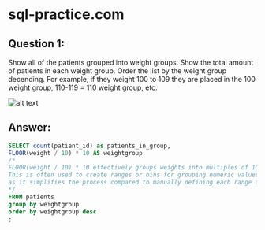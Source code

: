 # sql-practice.com
## Question 1:
Show all of the patients grouped into weight groups.
Show the total amount of patients in each weight group.
Order the list by the weight group decending.
For example, if they weight 100 to 109 they are placed in the 100 weight group, 110-119 = 110 weight group, etc.

![alt text](https://masterful-media.com/wp-content/uploads/2024/02/patients-table.png)

## Answer:
 
``` sql
SELECT count(patient_id) as patients_in_group,
FLOOR(weight / 10) * 10 AS weightgroup
/*
FLOOR(weight / 10) * 10 effectively groups weights into multiples of 10. 
This is often used to create ranges or bins for grouping numeric values, 
as it simplifies the process compared to manually defining each range using a CASE statement.
*/
FROM patients
group by weightgroup
order by weightgroup desc
;
```
